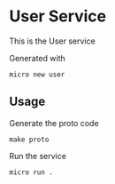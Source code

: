 # User Service

This is the User service

Generated with

```
micro new user
```

## Usage

Generate the proto code

```
make proto
```

Run the service

```
micro run .
```
